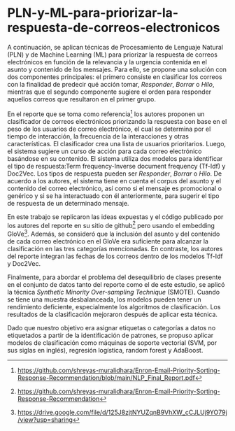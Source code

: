 # PLN-y-ML-para-priorizar-la-respuesta-de-correos-electronicos

A continuación, se aplican técnicas de Procesamiento de Lenguaje Natural (PLN) y de Machine Learning (ML) para priorizar la respuesta de correos electrónicos en función de la relevancia y la urgencia contenida en el asunto y contenido de los mensajes. Para ello, se propone una solución con dos componentes principales: el primero consiste en clasificar los correos con la finalidad de predecir qué acción tomar, *Responder*, *Borrar* o *Hilo*, mientras que el segundo componente sugiere el orden para responder aquellos correos que resultaron en el primer grupo.

En el reporte que se toma como referencia[^1] los autores proponen un clasificador de correos electrónicos priorizando la respuesta con base en el peso de los usuarios de correo electrónico, el cual se determina por el tiempo de interacción, la frecuencia de la interacciones y otras características. El clasificador crea una lista de usuarios prioritarios. Luego, el sistema sugiere un curso de acción para cada correo electrónico basándose en su contenido. El sistema utiliza dos modelos para identificar el tipo de respuesta:Term frequency-Inverse document frequency (Tf-Idf) y Doc2Vec. Los tipos de respuesta pueden ser *Responder*, *Borrar* o *Hilo*. De acuerdo a los autores, el sistema tiene en cuenta el corpus del asunto y el contenido del correo electrónico, así como si el mensaje es promocional o genérico y si se ha interactuado con él anteriormente,  para sugerir el tipo de respuesta de un determinado mensaje.

En este trabajo se replicaron las ideas expuestas y el código publicado por los autores del reporte en su sitio de github[^2] pero usando el embedding GloVe[^3]. Además, se consideró que la inclusión del asunto y del contenido de cada correo electrónico en el GloVe era suficiente para alcanzar la clasificación en las tres categorías mencionadas. En contraste, los autores del reporte integran las fechas de los correos dentro de los modelos Tf-Idf y Doc2Vec.

Finalmente, para abordar el problema del desequilibrio de clases presente en el conjunto de datos tanto del reporte como el de este estudio, se aplicó la técnica *Synthetic Minority Over-sampling Technique* (SMOTE). Cuando se tiene una muestra desbalanceada, los modelos pueden tener un rendimiento deficiente, especialmente los algoritmos de clasificación. Los resultados de la clasificación mejoraron después de aplicar esta técnica.

Dado que nuestro objetivo era asignar etiquetas o categorías a datos no etiquetados a partir de la identificación de patrones, se propuso aplicar modelos de clasificación como máquinas de soporte vectorial (SVM, por sus siglas en inglés), regresión logística, random forest y AdaBoost.

[^1]: https://github.com/shreyas-muralidhara/Enron-Email-Priority-Sorting-Response-Recommendation/blob/main/NLP_Final_Report.pdf
[^2]: https://github.com/shreyas-muralidhara/Enron-Email-Priority-Sorting-Response-Recommendation
[^3]: https://drive.google.com/file/d/125J8zjtNYUZqnB9VhXW_cCJLUj9YO79j/view?usp=sharing
